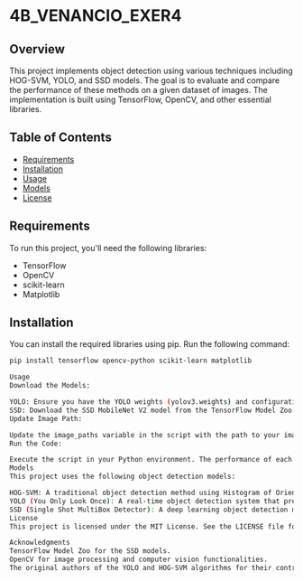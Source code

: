 # 4B_VENANCIO_EXER4

## Overview

This project implements object detection using various techniques including HOG-SVM, YOLO, and SSD models. The goal is to evaluate and compare the performance of these methods on a given dataset of images. The implementation is built using TensorFlow, OpenCV, and other essential libraries.

## Table of Contents

- [Requirements](#requirements)
- [Installation](#installation)
- [Usage](#usage)
- [Models](#models)
- [License](#license)

## Requirements

To run this project, you'll need the following libraries:

- TensorFlow
- OpenCV
- scikit-learn
- Matplotlib

## Installation

You can install the required libraries using pip. Run the following command:

```bash
pip install tensorflow opencv-python scikit-learn matplotlib

Usage
Download the Models:

YOLO: Ensure you have the YOLO weights (yolov3.weights) and configuration file (yolov3.cfg). You can download these from the official YOLO website or GitHub repository.
SSD: Download the SSD MobileNet V2 model from the TensorFlow Model Zoo. Unzip the model and place the folder named ssd_mobilenet_v2_coco in the same directory as your script.
Update Image Path:

Update the image_paths variable in the script with the path to your image file.
Run the Code:

Execute the script in your Python environment. The performance of each detection method will be evaluated and displayed in a matplotlib window.
Models
This project uses the following object detection models:

HOG-SVM: A traditional object detection method using Histogram of Oriented Gradients (HOG) combined with a Support Vector Machine (SVM).
YOLO (You Only Look Once): A real-time object detection system that predicts bounding boxes and class probabilities for multiple objects in images.
SSD (Single Shot MultiBox Detector): A deep learning object detection model that uses a single deep neural network to predict bounding boxes and class scores.
License
This project is licensed under the MIT License. See the LICENSE file for more details.

Acknowledgments
TensorFlow Model Zoo for the SSD models.
OpenCV for image processing and computer vision functionalities.
The original authors of the YOLO and HOG-SVM algorithms for their contributions to the field of object detection.

